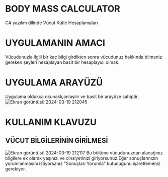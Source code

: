# BODY MASS CALCULATOR
C# yazılım dilinde Vücut Kütle Hesaplamaları
# UYGULAMANIN AMACI
Vücudunuzla ilgili bir kaç bilgi girdikten sonra vücudunuz hakkında bilmeniz gereken şeyleri hesaplayan basit bir hesaplayıcı olmak.
# UYGULAMA ARAYÜZÜ
Uygulama oldukça okunaklı,anlaşılır ve basit bir arayüze sahiptir.
![Ekran görüntüsü 2024-03-19 212045](https://github.com/BeratBircan34/bodymasscalculator/assets/150560164/a32f7cb7-8817-4a4b-9d02-c1b8339f7843)
# KULLANIM KLAVUZU
## VÜCUT BİLGİLERİNİN GİRİLMESİ
![Ekran görüntüsü 2024-03-19 212117](https://github.com/BeratBircan34/bodymasscalculator/assets/150560164/e2c44092-2547-45f5-b889-5ddffce9831d)
Bu bölüme vücudunuzdan alacağınız bilgilere ek olarak yaşınızı ve cinsiyetinizi giriyorsunuz.Eğer sonuçlarınızın yorumlanmasını istiyorsanız "Sonuçları Yorumla" kutucuğunu işaretlemeniz gerekiyor.
